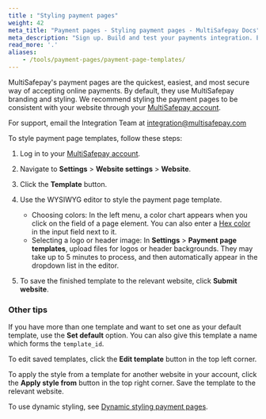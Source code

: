 ```yaml
---
title : "Styling payment pages"
weight: 42
meta_title: "Payment pages - Styling payment pages - MultiSafepay Docs"
meta_description: "Sign up. Build and test your payments integration. Explore our products and services. Use our API Reference, SDKs, and wrappers. Get support."
read_more: '.'
aliases:
    - /tools/payment-pages/payment-page-templates/
---
```

MultiSafepay's payment pages are the quickest, easiest, and most secure way of accepting online payments. By default, they use MultiSafepay branding and styling. We recommend styling the payment pages to be consistent with your website through your [MultiSafepay account](https://merchant.multisafepay.com).

For support, email the Integration Team at <integration@multisafepay.com>

To style payment page templates, follow these steps:

1. Log in to your [MultiSafepay account](https://merchant.multisafepay.com).
2. Navigate to **Settings** > **Website settings** > **Website**.
3. Click the **Template** button. 
4. Use the WYSIWYG editor to style the payment page template.
    - Choosing colors: In the left menu, a color chart appears when you click on the field of a page element. You can also enter a [Hex color](https://www.w3schools.com/colors/colors_picker.asp) in the input field next to it.
    - Selecting a logo or header image: In **Settings** > **Payment page templates**, upload files for logos or header backgrounds. They may take up to 5 minutes to process, and then automatically appear in the dropdown list in the editor.

5. To save the finished template to the relevant website, click **Submit website**. 

### Other tips
If you have more than one template and want to set one as your default template, use the **Set default** option. You can also give this template a name which forms the `template_id`. 

To edit saved templates, click the **Edit template** button in the top left corner.

To apply the style from a template for another website in your account, click the **Apply style from** button in the top right corner. Save the template to the relevant website.

To use dynamic styling, see [Dynamic styling payment pages](/tools/payment-pages/dynamic-styling-payment-pages/).
